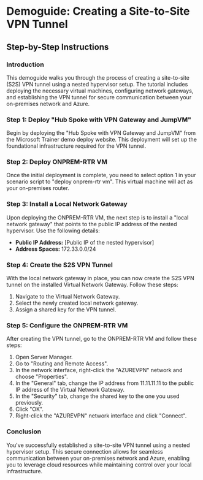# Demoguide: Creating a Site-to-Site VPN Tunnel

## Step-by-Step Instructions

### Introduction
This demoguide walks you through the process of creating a site-to-site (S2S) VPN tunnel using a nested hypervisor setup. The tutorial includes deploying the necessary virtual machines, configuring network gateways, and establishing the VPN tunnel for secure communication between your on-premises network and Azure.

### Step 1: Deploy "Hub Spoke with VPN Gateway and JumpVM"
Begin by deploying the "Hub Spoke with VPN Gateway and JumpVM" from the Microsoft Trainer demo deploy website. This deployment will set up the foundational infrastructure required for the VPN tunnel.

### Step 2: Deploy ONPREM-RTR VM
Once the initial deployment is complete, you need to select option 1 in your scenario script to "deploy onprem-rtr vm". This virtual machine will act as your on-premises router.

### Step 3: Install a Local Network Gateway
Upon deploying the ONPREM-RTR VM, the next step is to install a "local network gateway" that points to the public IP address of the nested hypervisor. Use the following details:
- **Public IP Address:** [Public IP of the nested hypervisor]
- **Address Spaces:** 172.33.0.0/24

### Step 4: Create the S2S VPN Tunnel
With the local network gateway in place, you can now create the S2S VPN tunnel on the installed Virtual Network Gateway. Follow these steps:
1. Navigate to the Virtual Network Gateway.
2. Select the newly created local network gateway.
3. Assign a shared key for the VPN tunnel.

### Step 5: Configure the ONPREM-RTR VM
After creating the VPN tunnel, go to the ONPREM-RTR VM and follow these steps:
1. Open Server Manager.
2. Go to "Routing and Remote Access".
3. In the network interface, right-click the "AZUREVPN" network and choose "Properties".
4. In the "General" tab, change the IP address from 11.11.11.11 to the public IP address of the Virtual Network Gateway.
5. In the "Security" tab, change the shared key to the one you used previously.
6. Click "OK".
7. Right-click the "AZUREVPN" network interface and click "Connect".

### Conclusion
You've successfully established a site-to-site VPN tunnel using a nested hypervisor setup. This secure connection allows for seamless communication between your on-premises network and Azure, enabling you to leverage cloud resources while maintaining control over your local infrastructure.